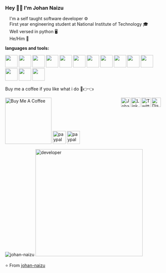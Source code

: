 
### Hey 👋🏻 I'm Johan Naizu

<img src="https://cdn.johan.naizu.in/bullets.png" width="10"> I'm a self taught software developer ⚙️
</br>
<img src="https://cdn.johan.naizu.in/bullets.png" width="10"> First year engineering student at National Institute of Technology 🎓
</br>
<img src="https://cdn.johan.naizu.in/bullets.png" width="10"> Well versed in python 🖥
</br>
<img src="https://cdn.johan.naizu.in/bullets.png" width="10"> He/Him 🧬
</br>

**languages and tools:**  
<div id="image" style="vertical-align: bottom;display: table-cell;">
<img height="40" src="https://cdn.johan.naizu.in/icon-python.png">
<img height="40" src="https://cdn.johan.naizu.in/icon-mysql.png">
<img height="40" src="https://cdn.johan.naizu.in/icon-firebase.png">
<img height="40" src="https://cdn.johan.naizu.in/icon-pycharm.png">
<img height="40" src="https://cdn.johan.naizu.in/icon-aws.png">
<img height="40" src="https://cdn.johan.naizu.in/icon-azure.png">
<img height="40" src="https://cdn.johan.naizu.in/icon-html.png">
<img height="40" src="https://cdn.johan.naizu.in/icon-bootstrap.png">
<img height="40" src="https://cdn.johan.naizu.in/icon-vsc.png">
<img height="40" src="https://cdn.johan.naizu.in/icon-atom.png">
<img height="40" src="https://cdn.johan.naizu.in/icon-cloudfare.png">
<img height="40" src="https://cdn.johan.naizu.in/icon-stackoverflow.png">
<img height="40" src="https://cdn.johan.naizu.in/icon-ubuntu.png">
<img height="40" src="https://cdn.johan.naizu.in/icon-windows.png">
 </div>

Buy me a coffee if you like what i do 🥺👉👈

<a href="https://www.buymeacoffee.com/johan.naizu" target="_blank"><img src="https://cdn.buymeacoffee.com/buttons/v2/default-red.png" alt="Buy Me A Coffee" width="150" ></a>
<a href="https://paypal.me/jnaizu" target="_blank"><img src="https://cdn.johan.naizu.in/paypal.png" alt="paypal me" height="42" ></a>
<a href="https://www.patreon.com/johan_naizu" target="_blank"><img src="https://cdn.johan.naizu.in/patreon.png" alt="paypal me" height="42" ></a>
<a href="https://discord.com/invite/SqS3kEGu5E" target="_blank">
  <img align="right" alt="Discord" width="30px" src="https://cdn.johan.naizu.in/discord.svg" /></a>
<a href="https://twitter.com/johan_naizu" target="_blank">
  <img align="right" alt="Twitter" width="30px" src="https://cdn.johan.naizu.in/twitter.svg" /></a>
<a href="https://www.linkedin.com/in/johan-naizu/" target="_blank">
  <img align="right" alt="LinkedIN" width="30px" src="https://cdn.johan.naizu.in/linkedin.svg" /></a>
<a href="https://johan.naizu.in" target="_blank">
  <img align="right" alt="Johan" width="30px" src="https://cdn.johan.naizu.in/avatar64.png" /></a>
</br>


<div id="imageContainer" style="vertical-align: bottom;display: table-cell;">
         <img src="https://github-readme-stats.vercel.app/api?username=johan-naizu&show_icons=true&title_color=00b2df&bg_color=003140&text_color=6be1ff&icon_color=00b2df&count_private=true" alt="johan-naizu"/>
         <img src="https://cdn.johan.naizu.in/code.gif" width="347" alt="developer"/>
 </div>
</br>
 ⭐️ From <a href="https://github.com/johan-naizu">johan-naizu</a>
